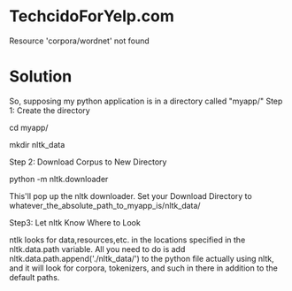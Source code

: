 # TechcidoForYelp.com


Resource 'corpora/wordnet' not found

# Solution
So, supposing my python application is in a directory called "myapp/"
Step 1: Create the directory


cd myapp/


mkdir nltk_data


Step 2: Download Corpus to New Directory


python -m nltk.downloader


This'll pop up the nltk downloader. Set your Download Directory to whatever_the_absolute_path_to_myapp_is/nltk_data/


Step3: Let nltk Know Where to Look

ntlk looks for data,resources,etc. in the locations specified in the nltk.data.path variable. All you need to do is add nltk.data.path.append('./nltk_data/') to the python file actually using nltk, and it will look for corpora, tokenizers, and such in there in addition to the default paths.
